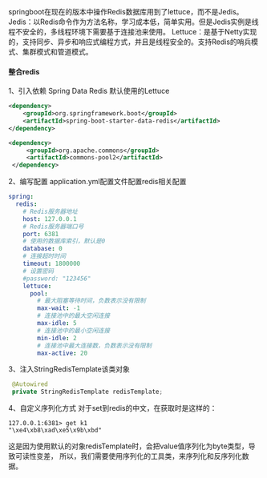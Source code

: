

springboot在现在的版本中操作Redis数据库用到了lettuce，而不是Jedis。
Jedis：以Redis命令作为方法名称，学习成本低，简单实用。但是Jedis实例是线程不安全的，多线程环境下需要基于连接池来使用。
Lettuce：是基于Netty实现的，支持同步、异步和响应式编程方式，并且是线程安全的。支持Redis的哨兵模式、集群模式和管道模式。



#### 整合redis
1、引入依赖
Spring Data Redis 默认使用的Lettuce
```xml
<dependency>
    <groupId>org.springframework.boot</groupId>
    <artifactId>spring-boot-starter-data-redis</artifactId>
</dependency>

<dependency>
     <groupId>org.apache.commons</groupId>
     <artifactId>commons-pool2</artifactId> 
 </dependency>
```
2、编写配置
application.yml配置文件配置redis相关配置
```yml
spring:
  redis:
    # Redis服务器地址
    host: 127.0.0.1
    # Redis服务器端口号
    port: 6381
    # 使用的数据库索引，默认是0
    database: 0
    # 连接超时时间
    timeout: 1800000
    # 设置密码
    #password: "123456"
    lettuce:
      pool:
        # 最大阻塞等待时间，负数表示没有限制
        max-wait: -1
        # 连接池中的最大空闲连接
        max-idle: 5
        # 连接池中的最小空闲连接
        min-idle: 2
        # 连接池中最大连接数，负数表示没有限制
        max-active: 20
```

3、注入StringRedisTemplate该类对象
```java
 @Autowired
 private StringRedisTemplate redisTemplate;
```

4、自定义序列化方式
对于set到redis的中文，在获取时是这样的：
```shell script
127.0.0.1:6381> get k1
"\xe4\xb8\xad\xe5\x9b\xbd"
```
这是因为使用默认的对象redisTemplate时，会把value值序列化为byte类型，导致可读性变差，
所以，我们需要使用序列化的工具类，来序列化和反序列化数据。



